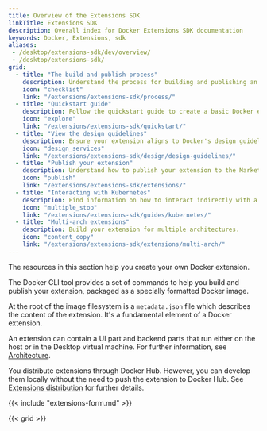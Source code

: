 ```yaml
---
title: Overview of the Extensions SDK
linkTitle: Extensions SDK
description: Overall index for Docker Extensions SDK documentation
keywords: Docker, Extensions, sdk
aliases:
 - /desktop/extensions-sdk/dev/overview/
 - /desktop/extensions-sdk/
grid:
  - title: "The build and publish process"
    description: Understand the process for building and publishing an extension.
    icon: "checklist"
    link: "/extensions/extensions-sdk/process/"
  - title: "Quickstart guide"
    description: Follow the quickstart guide to create a basic Docker extension quickly.
    icon: "explore"
    link: "/extensions/extensions-sdk/quickstart/"
  - title: "View the design guidelines"
    description: Ensure your extension aligns to Docker's design guidelines and principles.
    icon: "design_services"
    link: "/extensions/extensions-sdk/design/design-guidelines/"
  - title: "Publish your extension"
    description: Understand how to publish your extension to the Marketplace.
    icon: "publish"
    link: "/extensions/extensions-sdk/extensions/"
  - title: "Interacting with Kubernetes"
    description: Find information on how to interact indirectly with a Kubernetes cluster from your Docker extension.
    icon: "multiple_stop"
    link: "/extensions/extensions-sdk/guides/kubernetes/"
  - title: "Multi-arch extensions"
    description: Build your extension for multiple architectures.
    icon: "content_copy"
    link: "/extensions/extensions-sdk/extensions/multi-arch/"
---
```


The resources in this section help you create your own Docker extension.

The Docker CLI tool provides a set of commands to help you build and publish your extension, packaged as a
specially formatted Docker image.

At the root of the image filesystem is a `metadata.json` file which describes the content of the extension.
It's a fundamental element of a Docker extension.

An extension can contain a UI part and backend parts that run either on the host or in the Desktop virtual machine.
For further information, see [Architecture](architecture/index.md).

You distribute extensions through Docker Hub. However, you can develop them locally without the need to push
the extension to Docker Hub. See [Extensions distribution](extensions/DISTRIBUTION.md) for further details.

{{< include "extensions-form.md" >}}

{{< grid >}}
